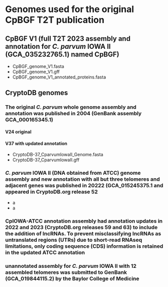 # Genomes used for the original CpBGF T2T publication

## CpBGF V1 (full T2T 2023 assembly and annotation for *C. parvum* IOWA II (GCA_035232765.1) named CpBGF)

* CpBGF_genome_V1.fasta
* CpBGF_genome_V1.gff
* CpBGF_genome_V1_annotated_proteins.fasta

## CryptoDB genomes

### The original *C. parvum* whole genome assembly and annotation was published in 2004 (GenBank assembly GCA_000165345.1)

#### V24 original

#### V37 with updated annotation

* CryptoDB-37_CparvumIowaII_Genome.fasta
* CryptoDB-37_CparvumIowaII.gff

### *C. parvum* IOWA II (DNA obtained from ATCC) genome assembly and new annotation with all but three telomeres and adjacent genes was published in 20222 (GCA_015245375.1 and appeared in CryptoDB.org release 52

* a
* a

### CpIOWA-ATCC annotation assembly had annotation updates in 2022 and 2023 (CryptoDB.org releases 59 and 63) to include the addition of lncRNAs. To prevent misclassifying lncRNAs as untranslated regions (UTRs) due to short-read RNAseq limitations, only coding sequence (CDS) information is retained in the updated ATCC annotation



### unannotated assembly for *C. parvum* IOWA II with 12 assembled telomeres was submitted to GenBank (GCA_019844115.2) by the Baylor College of Medicine




